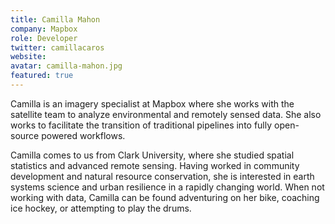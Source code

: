 ```yaml
---
title: Camilla Mahon
company: Mapbox
role: Developer
twitter: camillacaros
website: 
avatar: camilla-mahon.jpg
featured: true
---
```

Camilla is an imagery specialist at Mapbox where she works with the satellite team to analyze environmental and remotely sensed data. She also works to facilitate the transition of traditional pipelines into fully open-source powered workflows.

Camilla comes to us from Clark University, where she studied spatial statistics and advanced remote sensing. Having worked in community development and natural resource conservation, she is interested in earth systems science and urban resilience in a rapidly changing world. When not working with data, Camilla can be found adventuring on her bike, coaching ice hockey, or attempting to play the drums.
